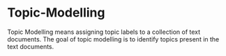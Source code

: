 # Topic-Modelling
Topic Modelling means assigning topic labels to a collection of text documents. The goal of topic modelling is to identify topics present in the text documents.
